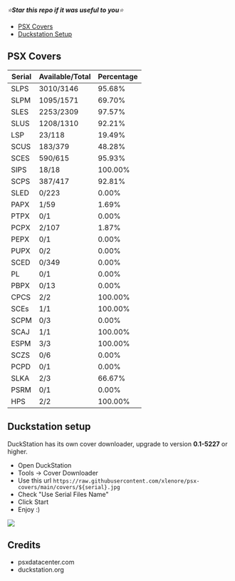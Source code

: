*⭐**Star this repo if it was useful to you**⭐*

- [PSX Covers](https://github.com/xlenore/psx-covers#psx-covers "PSX Covers")
- [Duckstation Setup](https://github.com/xlenore/psx-covers#duckstation-setup "Duckstation Setup")

## PSX Covers
| Serial |  Available/Total |  Percentage  |
| ------ |  --------------- |  ----------  |
| SLPS | 3010/3146 | 95.68% |
| SLPM | 1095/1571 | 69.70% |
| SLES | 2253/2309 | 97.57% |
| SLUS | 1208/1310 | 92.21% |
| LSP | 23/118 | 19.49% |
| SCUS | 183/379 | 48.28% |
| SCES | 590/615 | 95.93% |
| SIPS | 18/18 | 100.00% |
| SCPS | 387/417 | 92.81% |
| SLED | 0/223 | 0.00% |
| PAPX | 1/59 | 1.69% |
| PTPX | 0/1 | 0.00% |
| PCPX | 2/107 | 1.87% |
| PEPX | 0/1 | 0.00% |
| PUPX | 0/2 | 0.00% |
| SCED | 0/349 | 0.00% |
| PL | 0/1 | 0.00% |
| PBPX | 0/13 | 0.00% |
| CPCS | 2/2 | 100.00% |
| SCEs | 1/1 | 100.00% |
| SCPM | 0/3 | 0.00% |
| SCAJ | 1/1 | 100.00% |
| ESPM | 3/3 | 100.00% |
| SCZS | 0/6 | 0.00% |
| PCPD | 0/1 | 0.00% |
| SLKA | 2/3 | 66.67% |
| PSRM | 0/1 | 0.00% |
| HPS | 2/2 | 100.00% |

## Duckstation setup
DuckStation has its own cover downloader, upgrade to version **0.1-5227** or higher.
- Open DuckStation
- Tools -> Cover Downloader
- Use this url `https://raw.githubusercontent.com/xlenore/psx-covers/main/covers/${serial}.jpg`
- Check "Use Serial Files Name"
- Click Start
- Enjoy :)

[![](https://i.imgur.com/FJWeE0e.gif)](https://i.imgur.com/jTGL0HH.gif)

## Credits
* psxdatacenter.com
* duckstation.org